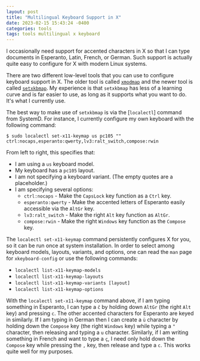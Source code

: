 ```yaml
---
layout: post
title: "Multilingual Keyboard Support in X"
date: 2023-02-15 15:43:24 -0400
categories: tools
tags: tools multilingual x keyboard
---
```

I occasionally need support for accented characters in X so that I can
type documents in Esperanto, Latin, French, or German.  Such support
is actually quite easy to configure for X with modern Linux systems.

There are two different low-level tools that you can use to configure
keyboard support in X.  The older tool is called
[`xmodmap`](https://wiki.archlinux.org/title/xmodmap) and the newer
tool is called
[`setxkbmap`](https://wiki.archlinux.org/title/Xorg/Keyboard_configuration#Using_setxkbmap).
My experience is that `setxkbmap` has less of a learning curve and is
far easier to use, as long as it supports what you want to do.  It's
what I currently use.

The best way to make use of `setxkbmap` is via the [`localectl`]
command from SystemD.  For instance, I currently configure my own
keyboard with the following command:

```console
$ sudo localectl set-x11-keymap us pc105 "" ctrl:nocaps,esperanto:qwerty,lv3:ralt_switch,compose:rwin
```

From left to right, this specifies that:

- I am using a `us` keyboard model.
- My keyboard has a `pc105` layout.
- I am not specifying a keyboard variant.  (The empty quotes are a placeholder.)
- I am specifying several options:
  - `ctrl:nocaps` - Make the `CapsLock` key function as a `Ctrl` key.
  - `esperanto:qwerty` - Make the accented letters of Esperanto easily
    accessible via the `AltGr` key.
  - `lv3:ralt_switch` - Make the right `Alt` key function as `AltGr`.
  - `compose:rwin` - Make the right `Windows` key function as the
    `Compose` key.

The `localectl set-x11-keymap` command persistently configures X for
you, so it can be run once at system installation.  In order to select
among keyboard models, layouts, variants, and options, one can read
the `man` page for `xkeyboard-config` or use the following commands:

- `localectl list-x11-keymap-models`
- `localectl list-x11-keymap-layouts`
- `localectl list-x11-keymap-variants [layout]`
- `localectl list-x11-keymap-options`

With the `localectl set-x11-keymap` command above, if I am typing
something in Esperanto, I can type a `ĉ` by holding down `AltGr` (the
right `Alt` key) and pressing `c`.  The other accented characters for
Esperanto are keyed in similarly.  If I am typing in German then I can
create a `ü` character by holding down the `Compose` key (the right
`Windows` key) while typing a `"` character, then releasing and typing
a `u` character.  Similarly, if I am writing something in French and
want to type a `ç`, I need only hold down the `Compose` key while
pressing the `,` key, then release and type a `c`.  This works quite
well for my purposes.
